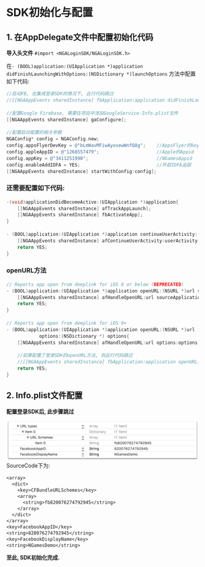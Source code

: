 # SDK初始化与配置

## 1. 在AppDelegate文件中配置初始化代码

**导入头文件** `#import <NGALoginSDK/NGALoginSDK.h>`

在`- (BOOL)application:(UIApplication *)application didFinishLaunchingWithOptions:(NSDictionary *)launchOptions` 方法中配置如下代码:

```objectivec
//启动FB, 在集成登录SDK的情况下, 此行代码跳过
//[[NGAAppEvents sharedInstance] fbApplication:application didFinishLaunchingWithOptions:launchOptions];

//配置Google Firebase, 需要在项目中添加GoogleService-Info.plist文件
[[NGAAppEvents sharedInstance] gaConfigure];

//配置启动配置的相关参数
NGAConfig* config = NGAConfig.new;
config.appsFlyerDevKey = @"bLmWavMFiwAyosewWnfQ8g";    //AppsFlyer的key
config.appleAppID = @"1268557479";                     //Apple的Appid
config.appKey = @"3411251990";                         //NGamesAppid
config.enableAddIDFA = YES;                            //开启IDFA追踪
[[NGAAppEvents sharedInstance] startWithConfig:config];
```

### 还需要配置如下代码:

```objectivec
-(void)applicationDidBecomeActive:(UIApplication *)application{
    [[NGAAppEvents sharedInstance] afTrackAppLaunch];
    [[NGAAppEvents sharedInstance] fbActivateApp];
}

- (BOOL)application:(UIApplication *)application continueUserActivity:(NSUserActivity *)userActivity restorationHandler:(void (^)(NSArray *_Nullable))restorationHandler{
    [[NGAAppEvents sharedInstance] afContinueUserActivity:userActivity restorationHandler:restorationHandler];
    return YES;
}
```

### openURL方法

```objectivec
// Reports app open from deeplink for iOS 8 or below (DEPRECATED)
- (BOOL)application:(UIApplication *)application openURL:(NSURL *)url sourceApplication:(NSString*)sourceApplication annotation:(id)annotation{
    [[NGAAppEvents sharedInstance] afHandleOpenURL:url sourceApplication:sourceApplication withAnnotation:annotation];
    return YES;
}

// Reports app open from deeplink for iOS 9+
- (BOOL)application:(UIApplication *)application openURL:(NSURL *)url
            options:(NSDictionary *) options{
    [[NGAAppEvents sharedInstance] afHandleOpenURL:url options:options];

    //如果配置了登录SDK的openURL方法, 则此行代码跳过
    //[[NGAAppEvents sharedInstance] fbApplication:application openURL:url options:options];
    return YES;
}
```

## 2. Info.plist文件配置

**配置登录SDK后, 此步骤跳过**

![](../../.gitbook/assets/tu-pian-1.png)SourceCode下为: 

```markup
<array>
  <dict>
    <key>CFBundleURLSchemes</key>
    <array>
      <string>fb820076274792945</string>
    </array>
  </dict>
</array>
<key>FacebookAppID</key>
<string>820076274792945</string>
<key>FacebookDisplayName</key>
<string>NGamesDemo</string>
```

**至此, SDK初始化完成.**

